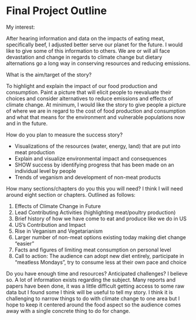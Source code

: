 # Final Project Outline

My interest:

After hearing information and data on the impacts of eating meat, specifically beef, I adjusted better serve our planet for the future. I would like to give some of this information to others. We are or will all face devastation and change in regards to climate change but dietary alternations go a long way in conserving resources and reducing emissions. 

What is the aim/target of the story? 

To highlight and explain the impact of our food production and consumption. Paint a picture that will elicit people to reevaluate their choices and consider alternatives to reduce emissions and effects of climate change. At minimum, I would like the story to give people a picture of where we are in regard to the cost of food production and consumption and what that means for the environment and vulnerable populations now and in the future. 

How do you plan to measure the success story?
- Visualizations of the resources (water, energy, land) that are put into meat production
- Explain and visualize environmental impact and consequences
- SHOW success by identifying progress that has been made on an individual level by people 
- Trends of veganism and development of non-meat products

How many sections/chapters do you this you will need?
I think I will need around eight section or chapters. Outlined as follows:
1.	Effects of Climate Change in Future
2.	Lead Contributing Activities (highlighting meat/poultry production)
3.	Brief history of how we have come to eat and produce like we do in US
4.	US’s Contribution and Impact
5.	Rise in Veganism and Vegetarianism 
6.	Larger number of non-meat options existing today making diet change “easier”
7.	Facts and figures of limiting meat consumption on personal level
8.	Call to action: The audience can adopt new diet entirely, participate in “meatless Mondays”, try to consume less at their own pace and choice

Do you have enough time and resources? Anticipated challenges?
I believe so. A lot of information exists regarding the subject. Many reports and papers have been done, it was a little difficult getting access to some raw data but I found some I think will be useful to tell my story. I think it is challenging to narrow things to do with climate change to one area but I hope to keep it centered around the food aspect so the audience comes away with a single concrete thing to do for change. 

